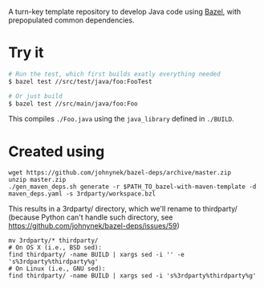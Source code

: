 A turn-key template repository to develop Java code using [Bazel](http://bazel.build),
with prepopulated common dependencies.

# Try it

```bash
# Run the test, which first builds exatly everything needed
$ bazel test //src/test/java/foo:FooTest

# Or just build
$ bazel test //src/main/java/foo:Foo
```

This compiles `./Foo.java` using the `java_library` defined in `./BUILD`.

# Created using

    wget https://github.com/johnynek/bazel-deps/archive/master.zip
    unzip master.zip
    ./gen_maven_deps.sh generate -r $PATH_TO_bazel-with-maven-template -d maven_deps.yaml -s 3rdparty/workspace.bzl

This results in a 3rdparty/ directory, which we'll rename to thirdparty/ (because Python can't
handle such directory, see https://github.com/johnynek/bazel-deps/issues/59)

    mv 3rdparty/* thirdparty/
    # On OS X (i.e., BSD sed):
    find thirdparty/ -name BUILD | xargs sed -i '' -e 's%3rdparty%thirdparty%g'
    # On Linux (i.e., GNU sed):
    find thirdparty/ -name BUILD | xargs sed -i 's%3rdparty%thirdparty%g'
